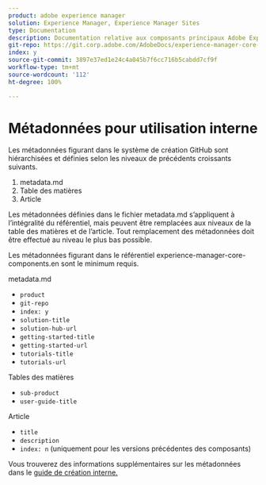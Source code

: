 ```yaml
---
product: adobe experience manager
solution: Experience Manager, Experience Manager Sites
type: Documentation
description: Documentation relative aux composants principaux Adobe Experience Manager
git-repo: https://git.corp.adobe.com/AdobeDocs/experience-manager-core-components.fr-FR
index: y
source-git-commit: 3897e37ed1e24c4a045b7f6cc716b5cabdd7cf9f
workflow-type: tm+mt
source-wordcount: '112'
ht-degree: 100%

---
```



# Métadonnées pour utilisation interne

Les métadonnées figurant dans le système de création GitHub sont hiérarchisées et définies selon les niveaux de précédents croissants suivants.

1. metadata.md
1. Table des matières
1. Article

Les métadonnées définies dans le fichier metadata.md s’appliquent à l’intégralité du référentiel, mais peuvent être remplacées aux niveaux de la table des matières et de l’article. Tout remplacement des métadonnées doit être effectué au niveau le plus bas possible.

Les métadonnées figurant dans le référentiel experience-manager-core-components.en sont le minimum requis.

metadata.md

* `product`
* `git-repo`
* `index: y`
* `solution-title`
* `solution-hub-url`
* `getting-started-title`
* `getting-started-url`
* `tutorials-title`
* `tutorials-url`

Tables des matières

* `sub-product`
* `user-guide-title`

Article

* `title`
* `description`
* `index: n` (uniquement pour les versions précédentes des composants)

Vous trouverez des informations supplémentaires sur les métadonnées dans le [guide de création interne.](https://docs.adobe.com/help/fr-FR/collaborative-doc-instructions/collaboration-guide/markdown/metadata.html#solution-metadata)
